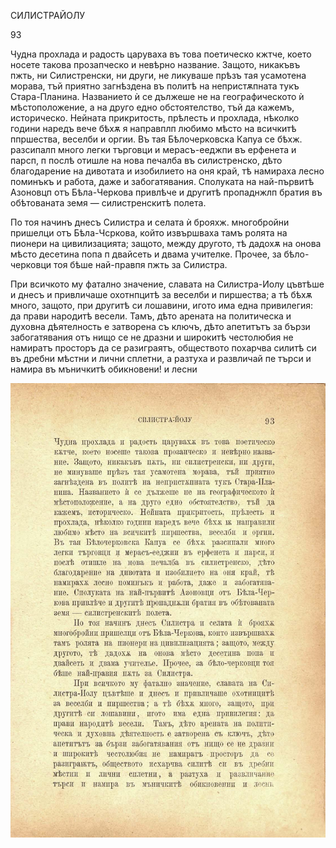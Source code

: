 ﻿

СИЛИСТРАЙОЛУ

93

Чудна прохлада и радость царуваха въ това поетическо кжтче, което носете такова прозапческо и невѣрно название. Защото, никакъвъ пжть, ни Силистренски, ни други, не ликуваше прѣзъ тая усамотена морава, тъй приятно загнѣздена въ политѣ на непристѫпната тукъ Стара-Планина. Названието ѝ се дължеше не на географическото ѝ мѣстоположение, а на друго едно обстоятелство, тъй да кажемъ, историческо. Нейната прикритость, прѣлесть и прохлада, нѣколко години наредъ вече бѣхѫ я направплп любимо мѣсто на всичкитѣ ппршества, веселби и оргии. Въ тая Бѣлочерковска Капуа се бѣхж. разсипалп много легки търговци и мерасъ-ееджпи въ ерфенета и парсп, п послѣ отишле на нова печалба въ силистренско, дѣто благодарение на дивотата и изобилието на оня край, тѣ намираха лесно поминъкъ и работа, даже и забогатявания. Сполуката на най-първитѣ Азоновцп отъ Бѣла-Черкова привлѣче и другитѣ пропаднжлп братия въ обѣтованата земя — силистренскитѣ полета.

По тоя начинъ днесъ Силистра и селата ѝ брояхж. многобройни пришелци отъ Бѣла-Чсркова, който извършваха тамъ ролята на пионери на цивилизацията; защото, между другото, тѣ дадохѫ на онова мѣсто десетина попа п двайсеть и двама учителке. Прочее, за бѣло-черковци тоя бѣше най-правпя пжть за Силистра.

При всичкото му фатално значение, славата на Силистра-Иолу цъвтѣше и днесъ и привличаше охотнпцитѣ за веселби и пиршества; а тѣ бѣхѫ много, защото, при другитѣ си лошавини, игото има една привилегия: да прави народитѣ весели. Тамъ, дѣто арената на политическа и духовна дѣятелность е затворена съ ключъ, дѣто апетитътъ за бързи забогатявания отъ нищо се не дразни и широкитѣ честолюбия не намиратъ просторъ да се разиграятъ, обществото похарчва силитѣ си въ дребни мѣстни и лични сплетни, а разтуха и развличай пе търси и намира въ мъничкитѣ обикновени! и лесни

![original](images/110.jpg)

